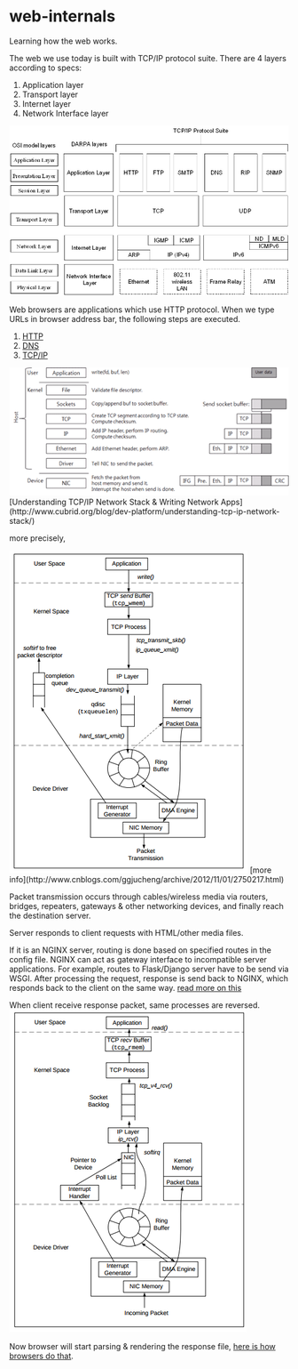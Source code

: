 # web-internals
Learning how the web works.

The web we use today is built with TCP/IP protocol suite. There are 4 layers according to specs:
1. Application layer 
2. Transport layer
3. Internet layer
4. Network Interface layer

<img src="./img/tcp_ip_protocol_suite.jpg" />

Web browsers are applications which use HTTP protocol. When we type URLs in browser address bar, the following steps are executed.

1. [HTTP](/http.md)
2. [DNS](/dns.md)
3. [TCP/IP](tcp_ip.md)

<img src="./img/tcp_ip_stack_request.png" /> 
[Understanding TCP/IP Network Stack & Writing Network Apps](http://www.cubrid.org/blog/dev-platform/understanding-tcp-ip-network-stack/)

more precisely,

<img src="./img/packet_transmission.png" />
[more info](http://www.cnblogs.com/ggjucheng/archive/2012/11/01/2750217.html)

Packet transmission occurs through cables/wireless media via routers, bridges, repeaters, gateways & other networking devices, and finally reach the destination server.

Server responds to client requests with HTML/other media files.

If it is an NGINX server, routing is done based on specified routes in the config file.
NGINX can act as gateway interface to incompatible server applications. For example, routes to Flask/Django server have to be send via WSGI. After processing the request, response is send back to NGINX, which responds back to the client on the same way.
[read more on this](https://ruslanspivak.com/lsbaws-part1/)

When client receive response packet, same processes are reversed.
<img src="./img/packet_reception.png" />

Now browser will start parsing & rendering the response file,
[here is how browsers do that](http://www.html5rocks.com/en/tutorials/internals/howbrowserswork/).
